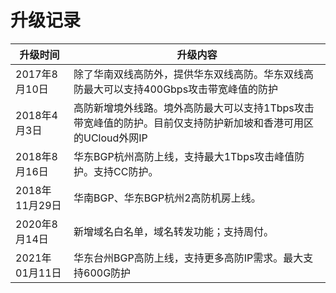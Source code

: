 

# 升级记录

| 升级时间       | 升级内容                                                     |
| -------------- | ------------------------------------------------------------ |
| 2017年8月10日  | 除了华南双线高防外，提供华东双线高防。华东双线高防最大可以支持400Gbps攻击带宽峰值的防护 |
| 2018年4月3日   | 高防新增境外线路。境外高防最大可以支持1Tbps攻击带宽峰值的防护。目前仅支持防护新加坡和香港可用区的UCloud外网IP |
| 2018年8月16日  | 华东BGP杭州高防上线，支持最大1Tbps攻击峰值防护。支持CC防护。 |
| 2018年11月29日 | 华南BGP、华东BGP杭州2高防机房上线。                          |
| 2020年8月14日  | 新增域名白名单，域名转发功能；支持周付。                     |
| 2021年01月11日 | 华东台州BGP高防上线，支持更多高防IP需求。最大支持600G防护    |
